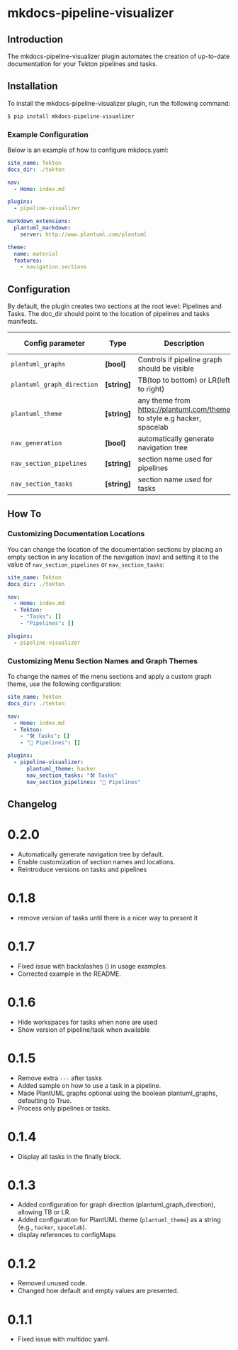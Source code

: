 # mkdocs-pipeline-visualizer

## Introduction

The mkdocs-pipeline-visualizer plugin automates the creation of up-to-date documentation for your Tekton pipelines and tasks.

## Installation

To install the mkdocs-pipeline-visualizer plugin, run the following command:

```bash
$ pip install mkdocs-pipeline-visualizer
```

### Example Configuration

Below is an example of how to configure mkdocs.yaml:

```yaml
site_name: Tekton
docs_dir: ./tekton

nav:
  - Home: index.md

plugins:
  - pipeline-visualizer

markdown_extensions:
  plantuml_markdown:
    server: http://www.plantuml.com/plantuml

theme:
  name: material
  features:
    - navigation.sections
```

## Configuration

By default, the plugin creates two sections at the root level: Pipelines and Tasks. The doc_dir should point to the location of pipelines and tasks manifests.

| Config parameter | Type | Description | Default | Implemented in |
| ---------------- | ---- | ----------- | ------- | -------------- |
| `plantuml_graphs`| **[bool]** | Controls if pipeline graph should be visible | `True` | 0.1.5 |
| `plantuml_graph_direction` | **[string]** | TB(top to bottom) or LR(left to right) | `TB` | 0.1.3 |
| `plantuml_theme` | **[string]** | any theme from https://plantuml.com/theme to style e.g hacker, spacelab | `_none_` | 0.1.3 |
| `nav_generation` | **[bool]** | automatically generate navigation tree | `True` | 0.2.0 |
| `nav_section_pipelines` | **[string]** | section name used for pipelines | `Pipelines` | 0.2.0 |
| `nav_section_tasks` | **[string]** | section name used for tasks | `Tasks` | 0.2.0 |

## How To

### Customizing Documentation Locations

You can change the location of the documentation sections by placing an empty section in any location of the navigation (nav) and setting it to the value of `nav_section_pipelines` or `nav_section_tasks`:

```yaml
site_name: Tekton
docs_dir: ./tekton

nav:
  - Home: index.md
  - Tekton:
    - "Tasks": []
    - "Pipelines": []

plugins:
  - pipeline-visualizer
```

### Customizing Menu Section Names and Graph Themes

To change the names of the menu sections and apply a custom graph theme, use the following configuration:

```yaml
site_name: Tekton
docs_dir: ./tekton

nav:
  - Home: index.md  
  - Tekton:
    - "🛠️ Tasks": []
    - "🚀 Pipelines": []

plugins:
  - pipeline-visualizer:
      plantuml_theme: hacker
      nav_section_tasks: "🛠️ Tasks"
      nav_section_pipelines: "🚀 Pipelines"
```

## Changelog

# 0.2.0
* Automatically generate navigation tree by default.
* Enable customization of section names and locations.
* Reintroduce versions on tasks and pipelines

# 0.1.8
* remove version of tasks until there is a nicer way to present it

# 0.1.7
* Fixed issue with backslashes (\) in usage examples.
* Corrected example in the README.

# 0.1.6
* Hide workspaces for tasks when none are used
* Show version of pipeline/task when available 

# 0.1.5
* Remove extra `---` after tasks
* Added sample on how to use a task in a pipeline.
* Made PlantUML graphs optional using the boolean plantuml_graphs, defaulting to True.
* Process only pipelines or tasks.

# 0.1.4
* Display all tasks in the finally block.

# 0.1.3
* Added configuration for graph direction (plantuml_graph_direction), allowing TB or LR.
* Added configuration for PlantUML theme (`plantuml_theme`) as a string (e.g., `hacker`, `spacelab`).
* display references to configMaps

# 0.1.2
* Removed unused code.
* Changed how default and empty values are presented.

# 0.1.1
* Fixed issue with multidoc yaml.
